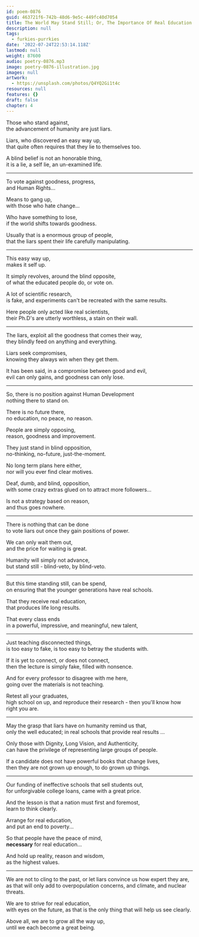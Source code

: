 ```yaml
---
id: poem-0876
guid: 463721f6-742b-48d6-9e5c-449fc40d7054
title: The World May Stand Still; Or, The Importance Of Real Education
description: null
tags:
  - furkies-purrkies
date: '2022-07-24T22:53:14.118Z'
lastmod: null
weight: 87600
audio: poetry-0876.mp3
image: poetry-0876-illustration.jpg
images: null
artwork:
  - https://unsplash.com/photos/Q4YQ2Gi1t4c
resources: null
features: {}
draft: false
chapter: 4
---
```


Those who stand against,\
the advancement of humanity are just liars.

Liars, who discovered an easy way up,\
that quite often requires that they lie to themselves too.

A blind belief is not an honorable thing,\
it is a lie, a self lie, an un-examined life.

---

To vote against goodness, progress,\
and Human Rights...

Means to gang up,\
with those who hate change...

Who have something to lose,\
if the world shifts towards goodness.

Usually that is a enormous group of people,\
that the liars spent their life carefully manipulating.

---

This easy way up,\
makes it self up.

It simply revolves, around the blind opposite,\
of what the educated people do, or vote on.

A lot of scientific research,\
is fake, and experiments can't be recreated with the same results.

Here people only acted like real scientists,\
their Ph.D's are utterly worthless, a stain on their wall.

---

The liars, exploit all the goodness that comes their way,\
they blindly feed on anything and everything.

Liars seek compromises,\
knowing they always win when they get them.

It has been said, in a compromise between good and evil,\
evil can only gains, and goodness can only lose.

---

So, there is no position against Human Development\
nothing there to stand on.

There is no future there,\
no education, no peace, no reason.

People are simply opposing,\
reason, goodness and improvement.

They just stand in blind opposition,\
no-thinking, no-future, just-the-moment.

No long term plans here either,\
nor will you ever find clear motives.

Deaf, dumb, and blind, opposition,\
with some crazy extras glued on to attract more followers...

Is not a strategy based on reason,\
and thus goes nowhere.

---

There is nothing that can be done\
to vote liars out once they gain positions of power.

We can only wait them out,\
and the price for waiting is great.

Humanity will simply not advance,\
but stand still - blind-veto, by blind-veto.

---

But this time standing still, can be spend,\
on ensuring that the younger generations have real schools.

That they receive real education,\
that produces life long results.

That every class ends\
in a powerful, impressive, and meaningful, new talent,

---

Just teaching disconnected things,\
is too easy to fake, is too easy to betray the students with.

If it is yet to connect, or does not connect,\
then the lecture is simply fake, filled with nonsence.

And for every professor to disagree with me here,\
going over the materials is not teaching.

Retest all your graduates,\
high school on up, and reproduce their research - then you'll know how right you are.

---

May the grasp that liars have on humanity remind us that,\
only the well educated; in real schools that provide real results ...

Only those with Dignity, Long Vision, and Authenticity,\
can have the privilege of representing large groups of people.

If a candidate does not have powerful books that change lives,\
then they are not grown up enough, to do grown up things.

---

Our funding of ineffective schools that sell students out,\
for unforgivable college loans, came with a great price.

And the lesson is that a nation must first and foremost,\
learn to think clearly.

Arrange for real education,\
and put an end to poverty...

So that people have the peace of mind,\
**necessary** for real education...

And hold up reality, reason and wisdom,\
as the highest values.

---

We are not to cling to the past, or let liars convince us how expert they are,\
as that will only add to overpopulation concerns, and climate, and nuclear threats.

We are to strive for real education,\
with eyes on the future, as that is the only thing that will help us see clearly.

Above all, we are to grow all the way up,\
until we each become a great being.
